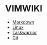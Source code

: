 # VIMWIKI


* [Markdown](Markdown.md)
* [Linux](Linux.md)
* [Taskwarrior](Taskwarrior.md)
* [Git](Git.md)



